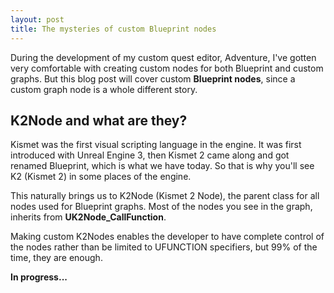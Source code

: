 ```yaml
---
layout: post
title: The mysteries of custom Blueprint nodes
---
```


During the development of my custom quest editor, Adventure, I've gotten very comfortable with creating custom nodes for both Blueprint and custom graphs. But this blog post will cover custom **Blueprint nodes**, since a custom graph node is a whole different story.

## K2Node and what are they?

Kismet was the first visual scripting language in the engine. It was first introduced with Unreal Engine 3, then Kismet 2 came along and got renamed Blueprint, which is what we have today. So that is why you'll see K2 (Kismet 2) in some places of the engine. 

This naturally brings us to K2Node (Kismet 2 Node), the parent class for all nodes used for Blueprint graphs. Most of the nodes you see in the graph, inherits from **UK2Node_CallFunction**.

Making custom K2Nodes enables the developer to have complete control of the nodes rather than be limited to UFUNCTION specifiers, but 99% of the time, they are enough.

**In progress...**